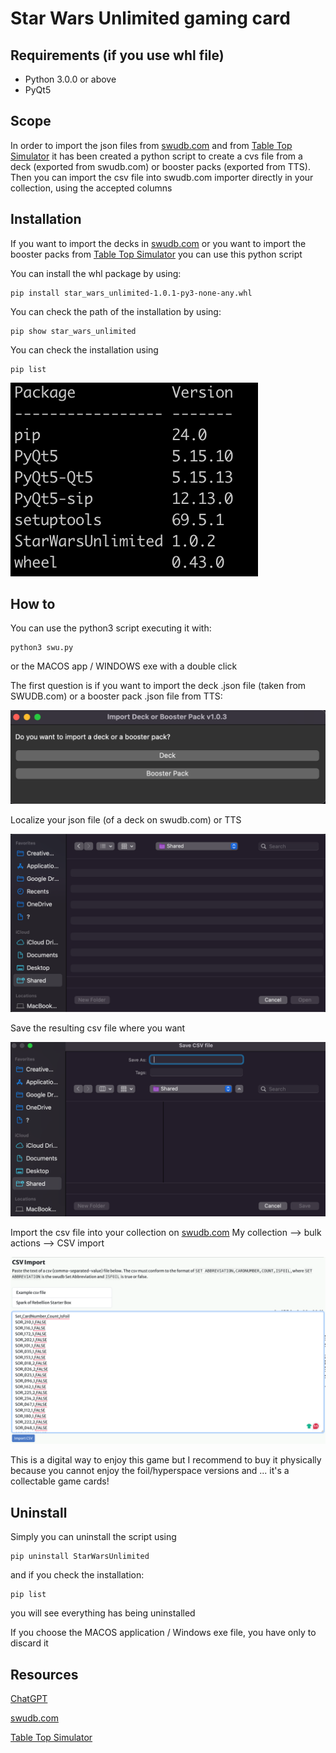 # Star Wars Unlimited gaming card
## Requirements (if you use whl file)
- Python 3.0.0 or above
- PyQt5

## Scope
In order to import the json files from [swudb.com](https://swudb.com/) and from [Table Top Simulator](https://store.steampowered.com/app/286160/Tabletop_Simulator/) it has been created a python script to create a cvs file from a deck (exported from swudb.com) or booster packs (exported from TTS).  Then you can import the csv file into swudb.com importer directly in your collection, using the accepted columns

## Installation
If you want to import the decks in [swudb.com](https://swudb.com/) or you want to import the booster packs from [Table Top Simulator](https://store.steampowered.com/app/286160/Tabletop_Simulator/) you can use this python script

You can install the whl package by using:
```
pip install star_wars_unlimited-1.0.1-py3-none-any.whl
```

You can check the path of the installation by using:
```
pip show star_wars_unlimited
```
You can check the installation using 
```
pip list
```

![](images/list.png)

## How to
You can use the python3 script executing it with:
```
python3 swu.py
```
 or the MACOS app / WINDOWS exe with a double click

The first question is if you  want to import the deck .json file (taken from SWUDB.com) or a booster pack .json file from TTS:

![](images/question.png) 

Localize your json file (of a deck on swudb.com) or TTS

![](images/json.png)

Save the resulting csv file where you want

![](images/csv.png)

Import the csv file into your collection on [swudb.com](https://swudb.com/)
My collection --> bulk actions --> CSV import

![](images/swudb.png)

This is a digital way to enjoy this game but I recommend to buy it physically because you cannot enjoy the foil/hyperspace versions and ... it's a collectable game cards!

## Uninstall

Simply you can uninstall the script using
```
pip uninstall StarWarsUnlimited
```
and if you check the installation:
```
pip list
```
you will see everything has being uninstalled

If you choose the MACOS application / Windows exe file, you have only to discard it

## Resources
[ChatGPT](https://chatgpt.com/)

[swudb.com](https://swudb.com/)

[Table Top Simulator](https://store.steampowered.com/app/286160/Tabletop_Simulator/)


